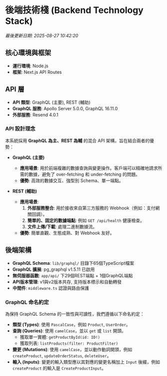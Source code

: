 # 後端技術棧 (Backend Technology Stack)

_最後更新日期: 2025-08-27 10:42:20_

## 核心環境與框架

- **運行環境**: Node.js
- **框架**: Next.js API Routes

## API 層

- **API 類型**: GraphQL (主要), REST (輔助)
- **GraphQL 服務**: Apollo Server 5.0.0, GraphQL 16.11.0
- **外部服務**: Resend 4.0.1

### API 設計理念

本系統採用 **GraphQL 為主、REST 為輔** 的混合 API 架構，旨在結合兩者的優勢：

- **GraphQL (主要)**
  - **應用場景**: 用於前端複雜的數據查詢與變更操作。客戶端可以精確地請求所需的數據，避免了 over-fetching 和 under-fetching 的問題。
  - **優勢**: 高效的數據交互、強型別 Schema、單一端點。

- **REST (輔助)**
  - **應用場景**:
    1.  **外部服務整合**: 用於接收來自第三方服務的 Webhook（例如：支付網關回調）。
    2.  **簡單的、固定的數據端點**: 例如 `GET /api/health` 健康檢查。
    3.  **文件上傳/下載**: 處理二進制數據流。
  - **優勢**: 簡單直觀、生態成熟、對 Webhook 友好。

## 後端架構

- **GraphQL Schema**: `lib/graphql/` 目錄下65個TypeScript檔案
- **GraphQL 擴展**: pg_graphql v1.5.11 已啟用
- **無伺服器函數**: `app/api/` 下29個REST端點 + 1個GraphQL端點
- **API版本管理**: v1與v2版本共存, 支持版本標示和自動轉發
- **中間件**: `middleware.ts` 認證與路由保護

### GraphQL 命名約定

為保持 GraphQL Schema 的一致性與可讀性，我們遵循以下命名約定：

- **類型 (Types)**: 使用 `PascalCase`，例如 `Product`, `UserOrder`。
- **查詢 (Queries)**: 使用 `camelCase`，並以 `get` 或 `list` 開頭。
  - 獲取單一實體: `getProductById(id: ID!)`
  - 獲取列表: `listProducts(filter: ProductFilter)`
- **變更 (Mutations)**: 使用 `camelCase`，並以動作動詞開頭，例如 `createProduct`, `updateOrderStatus`, `deleteUser`。
- **輸入 (Inputs)**: 變更的輸入類型應以其對應的變更名稱加上 `Input` 後綴，例如 `createProduct` 的輸入是 `CreateProductInput`。
